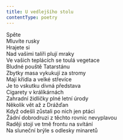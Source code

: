 ```yaml
---
title: U vedlejšího stolu
contentType: poetry
---
```


<section>

Spěte  
Mluvíte rusky  
Hrajete si  
Nad vašimi talíři plují mraky  
Ve vašich teplácích se toulá vegetace  
Bludné pouště Tatarstánu  
Zbytky masa vykukují za stromy  
Mají křídla a velké střevíce  
Je to vskutku divná představa  
Cigarety v králíkárnách  
Zahradní židličky plné letní úrody  
Několik vět až z Drážďan  
Když odešli zůstali po nich jen ptáci  
Žádní dobrodruzi z těchto rovnic nevyplavou  
Raději stojí ve tmě frontu na svítání  
Na sluneční brýle s odlesky minaretů

</section>
